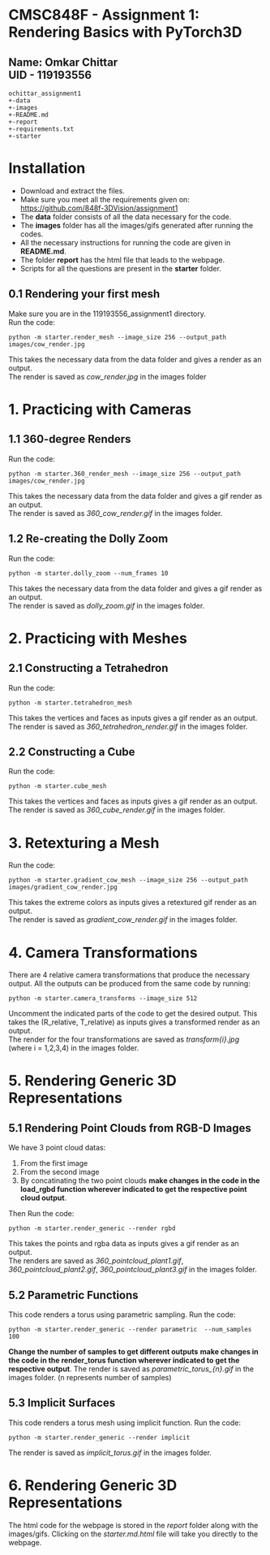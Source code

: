 CMSC848F - Assignment 1: Rendering Basics with PyTorch3D
========================
**Name: Omkar Chittar**  
**UID - 119193556**
------------------------
```text
ochittar_assignment1
+-data
+-images
+-README.md
+-report
+-requirements.txt
+-starter
```

# **Installation**

- Download and extract the files.
- Make sure you meet all the requirements given on: https://github.com/848f-3DVision/assignment1
- The **data** folder consists of all the data necessary for the code.
- The **images** folder has all the images/gifs generated after running the codes.
- All the necessary instructions for running the code are given in **README.md**.
- The folder **report** has the html file that leads to the webpage.
- Scripts for all the questions are present in the **starter** folder.

## **0.1 Rendering your first mesh**
Make sure you are in the 119193556_assignment1 directory.  
Run the code:  
   ```
 python -m starter.render_mesh --image_size 256 --output_path images/cow_render.jpg
   ```
This takes the necessary data from the data folder and gives a render as an output.  
The render is saved as *cow_render.jpg* in the images folder

# **1. Practicing with Cameras**
## **1.1 360-degree Renders**
Run the code:  
   ```
 python -m starter.360_render_mesh --image_size 256 --output_path images/cow_render.jpg
   ```
This takes the necessary data from the data folder and gives a gif render as an output.  
The render is saved as *360_cow_render.gif* in the images folder. 

## **1.2 Re-creating the Dolly Zoom**
Run the code:  
   ```
 python -m starter.dolly_zoom --num_frames 10
   ```
This takes the necessary data from the data folder and gives a gif render as an output.  
The render is saved as *dolly_zoom.gif* in the images folder. 

# **2. Practicing with Meshes**
## **2.1 Constructing a Tetrahedron**
Run the code:  
   ```
 python -m starter.tetrahedron_mesh
   ```
This takes the vertices and faces as inputs gives a gif render as an output.  
The render is saved as *360_tetrahedron_render.gif* in the images folder. 

## **2.2 Constructing a Cube**
Run the code:  
   ```
 python -m starter.cube_mesh
   ```
This takes the vertices and faces as inputs gives a gif render as an output.  
The render is saved as *360_cube_render.gif* in the images folder.  

# **3. Retexturing a Mesh**
Run the code:  
   ```
 python -m starter.gradient_cow_mesh --image_size 256 --output_path images/gradient_cow_render.jpg
   ```
This takes the extreme colors as inputs gives a retextured gif render as an output.  
The render is saved as *gradient_cow_render.gif* in the images folder. 

# **4. Camera Transformations**
There are 4 relative camera transformations that produce the necessary output. 
All the outputs can be produced from the same code by running:  
   ```
 python -m starter.camera_transforms --image_size 512
   ```
Uncomment the indicated parts of the code to get the desired output. 
This takes the (R_relative, T_relative) as inputs gives a transformed render as an output.  
The render for the four transformations are saved as *transform{i}.jpg* (where i = 1,2,3,4) in the images folder. 

# **5. Rendering Generic 3D Representations**
## **5.1 Rendering Point Clouds from RGB-D Images**
We have 3 point cloud datas:  
1. From the first image
2. From the second image
3. By concatinating the two point clouds
 **make changes in the code in the load_rgbd function wherever indicated to get the respective point cloud output**. 

Then Run the code:  
   ```
 python -m starter.render_generic --render rgbd
   ```
This takes the points and rgba data as inputs gives a gif render as an output.  
The renders are saved as *360_pointcloud_plant1.gif*, *360_pointcloud_plant2.gif*, *360_pointcloud_plant3.gif* in the images folder. 

## **5.2 Parametric Functions**
This code renders a torus using parametric sampling.
Run the code:  
   ```
 python -m starter.render_generic --render parametric  --num_samples 100
   ```
**Change the number of samples to get different outputs**
**make changes in the code in the render_torus function wherever indicated to get the respective output**. 
The render is saved as *parametric_torus_{n}.gif* in the images folder. (n represents number of samples)

## **5.3 Implicit Surfaces**
This code renders a torus mesh using implicit function.
Run the code:  
   ```
 python -m starter.render_generic --render implicit 
   ``` 
The render is saved as *implicit_torus.gif* in the images folder.

# **6. Rendering Generic 3D Representations**
The html code for the webpage is stored in the *report* folder along with the images/gifs.
Clicking on the *starter.md.html* file will take you directly to the webpage.

